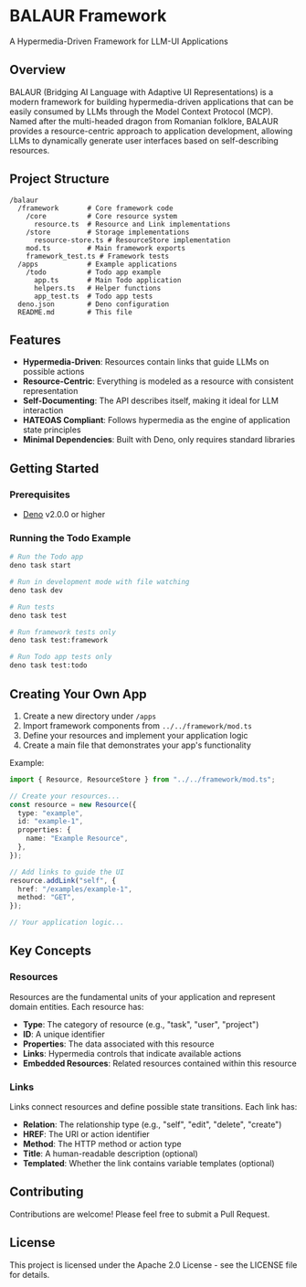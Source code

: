 # BALAUR Framework

A Hypermedia-Driven Framework for LLM-UI Applications

## Overview

BALAUR (Bridging AI Language with Adaptive UI Representations) is a modern framework for building hypermedia-driven applications that can be easily consumed by LLMs through the Model Context Protocol (MCP). Named after the multi-headed dragon from Romanian folklore, BALAUR provides a resource-centric approach to application development, allowing LLMs to dynamically generate user interfaces based on self-describing resources.

## Project Structure

```
/balaur
  /framework       # Core framework code
    /core          # Core resource system
      resource.ts  # Resource and Link implementations
    /store         # Storage implementations
      resource-store.ts # ResourceStore implementation
    mod.ts         # Main framework exports
    framework_test.ts # Framework tests
  /apps            # Example applications
    /todo          # Todo app example
      app.ts       # Main Todo application
      helpers.ts   # Helper functions
      app_test.ts  # Todo app tests
  deno.json        # Deno configuration
  README.md        # This file
```

## Features

- **Hypermedia-Driven**: Resources contain links that guide LLMs on possible actions
- **Resource-Centric**: Everything is modeled as a resource with consistent representation
- **Self-Documenting**: The API describes itself, making it ideal for LLM interaction
- **HATEOAS Compliant**: Follows hypermedia as the engine of application state principles
- **Minimal Dependencies**: Built with Deno, only requires standard libraries

## Getting Started

### Prerequisites

- [Deno](https://deno.com) v2.0.0 or higher

### Running the Todo Example

```bash
# Run the Todo app
deno task start

# Run in development mode with file watching
deno task dev

# Run tests
deno task test

# Run framework tests only
deno task test:framework

# Run Todo app tests only
deno task test:todo
```

## Creating Your Own App

1. Create a new directory under `/apps`
2. Import framework components from `../../framework/mod.ts`
3. Define your resources and implement your application logic
4. Create a main file that demonstrates your app's functionality

Example:

```typescript
import { Resource, ResourceStore } from "../../framework/mod.ts";

// Create your resources...
const resource = new Resource({
  type: "example",
  id: "example-1",
  properties: {
    name: "Example Resource",
  },
});

// Add links to guide the UI
resource.addLink("self", {
  href: "/examples/example-1",
  method: "GET",
});

// Your application logic...
```

## Key Concepts

### Resources

Resources are the fundamental units of your application and represent domain entities. Each resource has:

- **Type**: The category of resource (e.g., "task", "user", "project")
- **ID**: A unique identifier
- **Properties**: The data associated with this resource
- **Links**: Hypermedia controls that indicate available actions
- **Embedded Resources**: Related resources contained within this resource

### Links

Links connect resources and define possible state transitions. Each link has:

- **Relation**: The relationship type (e.g., "self", "edit", "delete", "create")
- **HREF**: The URI or action identifier
- **Method**: The HTTP method or action type
- **Title**: A human-readable description (optional)
- **Templated**: Whether the link contains variable templates (optional)

## Contributing

Contributions are welcome! Please feel free to submit a Pull Request.

## License

This project is licensed under the Apache 2.0 License - see the LICENSE file for details.
